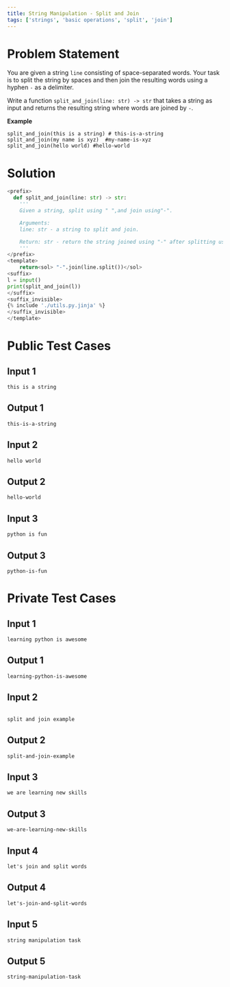 ```yaml
---
title: String Manipulation - Split and Join
tags: ['strings', 'basic operations', 'split', 'join']
---
```


# Problem Statement

You are given a string `line` consisting of space-separated words. Your task is to split the string by spaces and then join the resulting words using a hyphen `-` as a delimiter.

Write a function `split_and_join(line: str) -> str` that takes a string as input and returns the resulting string where words are joined by `-`.

**Example**
```py3
split_and_join(this is a string) # this-is-a-string
split_and_join(my name is xyz)  #my-name-is-xyz
split_and_join(hello world) #hello-world
```

# Solution
```python test.py  -r 'python test.py'
<prefix>
  def split_and_join(line: str) -> str:
    '''
    Given a string, split using " ",and join using"-".

    Arguments:
    line: str - a string to split and join.

    Return: str - return the string joined using "-" after splitting using " ".
    '''
</prefix>
<template>
    return<sol> "-".join(line.split())</sol>
<suffix>
l = input()
print(split_and_join(l))
</suffix>
<suffix_invisible>
{% include './utils.py.jinja' %}
</suffix_invisible>
</template>
```

# Public Test Cases

## Input 1

```
this is a string

```

## Output 1

```
this-is-a-string

```


## Input 2

```
hello world

```

## Output 2

```
hello-world

```


## Input 3

```
python is fun

```

## Output 3

```
python-is-fun

```


# Private Test Cases

## Input 1

```
learning python is awesome

```

## Output 1

```
learning-python-is-awesome

```

## Input 2
```

split and join example

```

## Output 2

```
split-and-join-example

```

## Input 3

```
we are learning new skills

```

## Output 3

```
we-are-learning-new-skills

```

## Input 4

```
let's join and split words

```

## Output 4

```
let's-join-and-split-words

```

## Input 5

```
string manipulation task

```

## Output 5

```
string-manipulation-task

```
